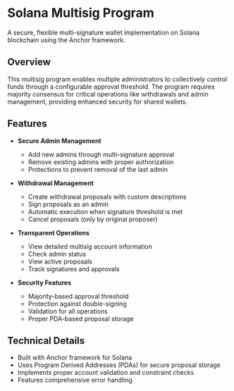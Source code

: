 # Solana Multisig Program

A secure, flexible multi-signature wallet implementation on Solana blockchain using the Anchor framework.

## Overview

This multisig program enables multiple administrators to collectively control funds through a configurable approval threshold. The program requires majority consensus for critical operations like withdrawals and admin management, providing enhanced security for shared wallets.

## Features

- **Secure Admin Management**
  - Add new admins through multi-signature approval
  - Remove existing admins with proper authorization
  - Protections to prevent removal of the last admin

- **Withdrawal Management**
  - Create withdrawal proposals with custom descriptions
  - Sign proposals as an admin
  - Automatic execution when signature threshold is met
  - Cancel proposals (only by original proposer)

- **Transparent Operations**
  - View detailed multisig account information
  - Check admin status
  - View active proposals
  - Track signatures and approvals

- **Security Features**
  - Majority-based approval threshold
  - Protection against double-signing
  - Validation for all operations
  - Proper PDA-based proposal storage

## Technical Details

- Built with Anchor framework for Solana
- Uses Program Derived Addresses (PDAs) for secure proposal storage
- Implements proper account validation and constraint checks
- Features comprehensive error handling
